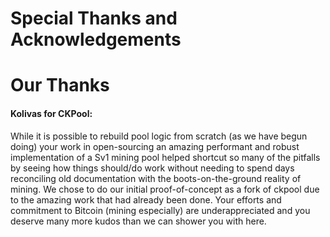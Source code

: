 Special Thanks and Acknowledgements
===

Our Thanks
===

#### **Kolivas** for CKPool:
While it is possible to rebuild pool logic from scratch (as we have begun doing) your work in open-sourcing an amazing performant and robust implementation of a Sv1 mining pool helped shortcut so many of the pitfalls by seeing how things should/do work without needing to spend days reconciling old documentation with the boots-on-the-ground reality of mining. We chose to do our initial proof-of-concept as a fork of ckpool due to the amazing work that had already been done. Your efforts and commitment to Bitcoin (mining especially) are underappreciated and you deserve many more kudos than we can shower you with here.
